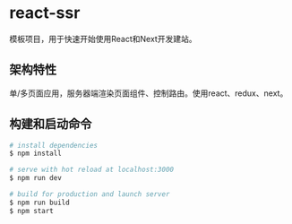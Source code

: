 # react-ssr

模板项目，用于快速开始使用React和Next开发建站。

## 架构特性

单/多页面应用，服务器端渲染页面组件、控制路由。使用react、redux、next。

## 构建和启动命令

``` bash
# install dependencies
$ npm install

# serve with hot reload at localhost:3000
$ npm run dev

# build for production and launch server
$ npm run build
$ npm start
```
